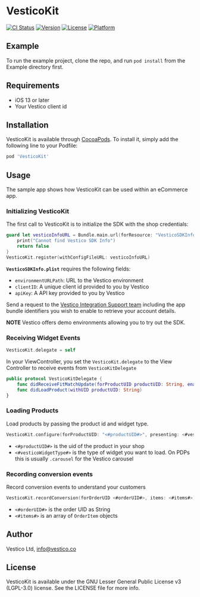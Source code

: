 # VesticoKit

[![CI Status](https://img.shields.io/travis/557660/VesticoKit.svg?style=flat)](https://travis-ci.org/557660/VesticoKit)
[![Version](https://img.shields.io/cocoapods/v/VesticoKit.svg?style=flat)](https://cocoapods.org/pods/VesticoKit)
[![License](https://img.shields.io/cocoapods/l/VesticoKit.svg?style=flat)](https://cocoapods.org/pods/VesticoKit)
[![Platform](https://img.shields.io/cocoapods/p/VesticoKit.svg?style=flat)](https://cocoapods.org/pods/VesticoKit)

## Example

To run the example project, clone the repo, and run `pod install` from the Example directory first.

## Requirements

- iOS 13 or later
- Your Vestico client id

## Installation

VesticoKit is available through [CocoaPods](https://cocoapods.org). To install
it, simply add the following line to your Podfile:

```ruby
pod 'VesticoKit'
```

## Usage

The sample app shows how VesticoKit can be used within an eCommerce app.

### Initializing VesticoKit
The first call to VesticoKit is to initialize the SDK with the shop credentials: 
```Swift
guard let vesticoInfoURL = Bundle.main.url(forResource: "VesticoSDKInfo", withExtension: "plist") else {
    print("Cannot find Vestico SDK Info")
    return false
}
VesticoKit.register(withConfigFileURL: vesticoInfoURL)
```

**`VesticoSDKInfo.plist`** requires the following fields: 
- `environmentURLPath`: URL to the Vestico environment
- `clientID`: A unique client id provided to you by Vestico
- `apiKey`: A API key provided to you by Vestico 
 
 Send a request to the [Vestico Integration Support team](mailto:integration@vestico.co) including the app bundle identifiers you wish to enable to retrieve your account details.
 
 **NOTE**
Vestico offers demo environments allowing you to try out the SDK.


### Receiving Widget Events

```Swift
VesticoKit.delegate = self
```

In your ViewController, you set the `VesticoKit.delegate` to the View Controller to receive events from `VesticoKitDelegate`

```Swift
public protocol VesticoKitDelegate {
    func didReceiveFitMatchUpdate(forProductUID productUID: String, enabled: Bool)
    func didLoadProduct(withUID productUID: String)
}
```


### Loading Products
Load products by passing the product id and widget type.
```Swift
VesticoKit.configure(forProductUID: "<#productUID#>", presenting: <#vesticoWidgetType#>)
```
- `<#productUID#>` is the uid of the product in your shop
- `<#vesticoWidgetType#>` is the type of widget you want to load. On PDPs this is usually `.carousel` for the Vestico carousel


### Recording conversion events
Record conversion events to understand your customers
```Swift
VesticoKit.recordConversion(forOrderUID <#orderUID#>, items: <#items#>)
```
- `<#orderUID#>` is the order UID as String
- `<#items#>` is an array of `OrderItem` objects 

## Author

Vestico Ltd, info@vestico.co

## License

VesticoKit is available under the GNU Lesser General Public License v3 (LGPL-3.0) license. See the LICENSE file for more info.
